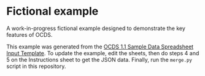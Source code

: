 # Fictional example

A work-in-progress fictional example designed to demonstrate the key features of OCDS.

This example was generated from the [OCDS 1.1 Sample Data Spreadsheet Input Template](https://docs.google.com/spreadsheets/d/1P-q5S8-WUxYT6t8uVuZDvnGfsl39DhhZV_GvgR1GKHk/edit#gid=159397949). To update the example, edit the sheets, then do steps 4 and 5 on the Instructions sheet to get the JSON data. Finally, run the `merge.py` script in this repository.
